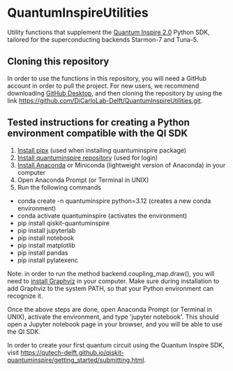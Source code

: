# QuantumInspireUtilities
Utility functions that supplement the [Quantum Inspire 2.0](https://www.quantum-inspire.com/) Python SDK, tailored for the superconducting backends Starmon-7 and Tuna-5.

## Cloning this repository
In order to use the functions in this repository, you will need a GitHub account in order to pull the project.
For new users, we recommend downloading [GitHub Desktop](https://desktop.github.com/download/), and then cloning the repository by using the link https://github.com/DiCarloLab-Delft/QuantumInspireUtilities.git.

## Tested instructions for creating a Python environment compatible with the QI SDK
1. [Install pipx](https://pipx.pypa.io/stable/installation/) (used when installing quantuminspire package)
2. [Install quantuminspire repository](https://github.com/QuTech-Delft/quantuminspire?tab=readme-ov-file) (used for login)
3. [Install Anaconda](https://www.anaconda.com/) or Miniconda (lightweight version of Anaconda) in your computer
4. Open Anaconda Prompt (or Terminal in UNIX)
5. Run the following commands
- conda create -n quantuminspire python=3.12  (creates a new conda environment)
- conda activate quantuminspire  (activates the environment)
- pip install qiskit-quantuminspire
- pip install jupyterlab
- pip install notebook
- pip install matplotlib
- pip install pandas
- pip install pylatexenc

Note: in order to run the method backend.coupling_map.draw(), you will need to [install Graphviz](https://graphviz.org/download/#executable-packages) in your computer. Make sure during installation to add Graphviz to the system PATH, so that your Python environment can recognize it.

Once the above steps are done, open Anaconda Prompt (or Terminal in UNIX), activate the environment,
and type 'jupyter notebook'. This should open a Jupyter notebook page in your browser, and you will be able to use the QI SDK.

In order to create your first quantum circuit using the Quantum Inspire SDK, visit https://qutech-delft.github.io/qiskit-quantuminspire/getting_started/submitting.html.
